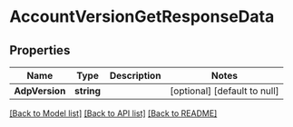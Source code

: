 # AccountVersionGetResponseData

## Properties
Name | Type | Description | Notes
------------ | ------------- | ------------- | -------------
**AdpVersion** | **string** |  | [optional] [default to null]

[[Back to Model list]](../README.md#documentation-for-models) [[Back to API list]](../README.md#documentation-for-api-endpoints) [[Back to README]](../README.md)


